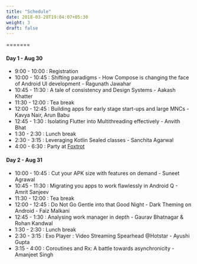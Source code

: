 ```yaml
---
title: "Schedule"
date: 2018-03-28T19:04:07+05:30
weight: 3
draft: false
---
```


=======
#### Day 1 - Aug 30
- 9:00 - 10:00 : Registration
- 10:00 - 10:45 : Shifting paradigms - How Compose is changing the face of Android UI development - Ragunath Jawahar
- 10:45 - 11:30 : A tale of consistency and Design Systems - Aakash Khatter
- 11:30 - 12:00 : Tea break
- 12:00 - 12:45 : Building apps for early stage start-ups and large MNCs - Kavya Nair, Arun Babu
- 12:45 - 1:30 : Isolating Flutter into Multithreading effectively - Anvith Bhat
- 1:30 - 2:30 : Lunch break
- 2:30 - 3:15 : Leveraging Kotlin Sealed classes - Sanchita Agarwal
- 4:00 - 6:30 : Party at [Foxtrot](https://goo.gl/maps/aothAkkkvj46iwMw9)

#### Day 2 - Aug 31
- 10:00 - 10:45 : Cut your APK size with features on demand - Suneet Agrawal
- 10:45 - 11:30 : Migrating you apps to work flawlessly in Android Q - Amrit Sanjeev
- 11:30 - 12:00 : Tea break
- 12:00 - 12:45 : Do Not Go Gentle into that Good Night - Dark Theming on Android - Faiz Malkani
- 12:45 - 1:30 : Analysing work manager in depth - Gaurav Bhatnagar & Rohan Kandwal 
- 1:30 - 2:30 : Lunch break
- 2:30 - 3:15 : Exo Player : Video Streaming Spearhead @Hotstar - Ayushi Gupta
- 3:15 - 4:00 : Coroutines and Rx: A battle towards asynchronicity - Amanjeet Singh
